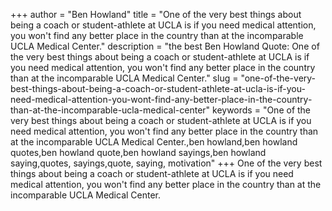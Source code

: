 +++
author = "Ben Howland"
title = "One of the very best things about being a coach or student-athlete at UCLA is if you need medical attention, you won't find any better place in the country than at the incomparable UCLA Medical Center."
description = "the best Ben Howland Quote: One of the very best things about being a coach or student-athlete at UCLA is if you need medical attention, you won't find any better place in the country than at the incomparable UCLA Medical Center."
slug = "one-of-the-very-best-things-about-being-a-coach-or-student-athlete-at-ucla-is-if-you-need-medical-attention-you-wont-find-any-better-place-in-the-country-than-at-the-incomparable-ucla-medical-center"
keywords = "One of the very best things about being a coach or student-athlete at UCLA is if you need medical attention, you won't find any better place in the country than at the incomparable UCLA Medical Center.,ben howland,ben howland quotes,ben howland quote,ben howland sayings,ben howland saying,quotes, sayings,quote, saying, motivation"
+++
One of the very best things about being a coach or student-athlete at UCLA is if you need medical attention, you won't find any better place in the country than at the incomparable UCLA Medical Center.
